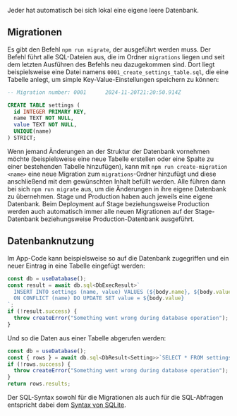 Jeder hat automatisch bei sich lokal eine eigene leere Datenbank.

## Migrationen

Es gibt den Befehl `npm run migrate`, der ausgeführt werden muss. Der Befehl führt alle SQL-Dateien aus, die im Ordner `migrations` liegen und seit dem letzten Ausführen des Befehls neu dazugekommen sind. Dort liegt beispielsweise eine Datei namens `0001_create_settings_table.sql`, die eine Tabelle anlegt, um simple Key-Value-Einstellungen speichern zu können:

```sql
-- Migration number: 0001      2024-11-20T21:20:50.914Z

CREATE TABLE settings (
  id INTEGER PRIMARY KEY,
  name TEXT NOT NULL,
  value TEXT NOT NULL,
  UNIQUE(name)
) STRICT;
``` 

Wenn jemand Änderungen an der Struktur der Datenbank vornehmen möchte (beispielsweise eine neue Tabelle erstellen oder eine Spalte zu einer bestehenden Tabelle hinzufügen), kann mit `npm run create-migration <name>` eine neue Migration zum `migrations`-Ordner hinzufügt und diese anschließend mit dem gewünschten Inhalt befüllt werden. Alle führen dann bei sich `npm run migrate` aus, um die Änderungen in ihre eigene Datenbank zu übernehmen. Stage und Production haben auch jeweils eine eigene Datenbank. Beim Deployment auf Stage beziehungsweise Production werden auch automatisch immer alle neuen Migrationen auf der Stage-Datenbank beziehungsweise Production-Datenbank ausgeführt.

## Datenbanknutzung

Im App-Code kann beispielsweise so auf die Datenbank zugegriffen und ein neuer Eintrag in eine Tabelle eingefügt werden:

```ts
const db = useDatabase();
const result = await db.sql<DbExecResult>`
  INSERT INTO settings (name, value) VALUES (${body.name}, ${body.value})
  ON CONFLICT (name) DO UPDATE SET value = ${body.value}
`;
if (!result.success) {
  throw createError("Something went wrong during database operation");
}
```

Und so die Daten aus einer Tabelle abgerufen werden:

```ts
const db = useDatabase();
const { rows } = await db.sql<DbResult<Setting>>`SELECT * FROM settings`;
if (!rows.success) {
  throw createError("Something went wrong during database operation");
}
return rows.results;
```

Der SQL-Syntax sowohl für die Migrationen als auch für die SQL-Abfragen entspricht dabei dem [Syntax von SQLite](https://www.sqlite.org/lang.html).